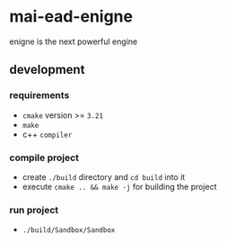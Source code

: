 # mai-ead-enigne
enigne is the next powerful engine

## development

### requirements
* `cmake` version >= `3.21`
* `make`
* c++ `compiler` 

### compile project

* create `./build` directory and `cd build` into it
* execute `cmake .. && make -j` for building the project


### run project
* `./build/Sandbox/Sandbox`
